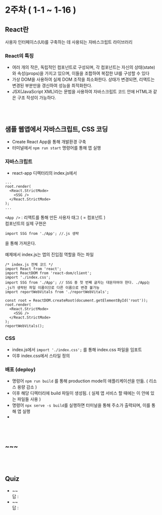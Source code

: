 # 2주차 ( 1-1 ~ 1-16 )

## React란
사용자 인터페이스(UI)를 구축하는 데 사용되는 자바스크립트 라이브러리
### React의 특징
- 여러 개의 작은, 독립적인 컴포넌트로 구성되며, 각 컴포넌트는 자신의 상태(state)와 속성(props)을 가지고 있으며, 이들을 조합하여 복잡한 UI를 구성할 수 있다
- 가상 DOM을 사용하여 실제 DOM 조작을 최소화한다. 상태가 변경되면, 리액트는 변경된 부분만을 갱신하여 성능을 최적화한다.
- JSX(JavaScript XML)라는 문법을 사용하여 자바스크립트 코드 안에 HTML과 같은 구조 작성이 가능하다.


<br><br>
## 샘플 웹앱에서 자바스크립트, CSS 코딩
- Create React App을 통해 개발환경 구축
- 터미널에서 ```npm run start``` 명령어를 통해 앱 실행
### 자바스크립트
- react-app 디렉터리의 index.js에서
```
...
root.render(
  <React.StrictMode>
    <SSG />
  </React.StrictMode>
);
...
```
```<App />``` : 리액트를 통해 만든 사용자 태그 ( = 컴포넌트 )
<br>
컴포넌트의 실제 구현은 
```
import SSG from './App'; //.js 생략
```
을 통해 가져온다.
<br>  
예제에서 index.js는 앱의 진입점 역할을 하는 파일
```
/* index.js 전체 코드 */
import React from 'react';
import ReactDOM from 'react-dom/client';
import './index.css';
import SSG from './App'; // SSG 중 첫 번째 글자는 대문자여야 한다. ./App는 .js가 생략된 파일 이름이므로 다른 이름으로 변경 불가능
import reportWebVitals from './reportWebVitals';

const root = ReactDOM.createRoot(document.getElementById('root'));
root.render(
  <React.StrictMode>
    <SSG />
  </React.StrictMode>
);
reportWebVitals();
```

### CSS
- index.js에서
```import './index.css';```
를 통해 index.css 파일을 임포트
- 이후 index.css에서 스타일 정의

### 배포 (deploy)
- 명렁어 ```npm run build```
를 통해 production mode의 애플리케이션을 만듦. ( 리소스 용량 감소 )
- 이후 해당 디렉터리에 build 파일이 생성됨. ( 실제 앱 서비스 할 때에는 이 안에 있는 파일들 사용 )
- 명령어 ```npx serve -s build```를 실행하면 터미널을 통해 주소가 출력되며, 이를 통해 앱 실행
- 
<br><br>
## ~~~

<br><br>
## Quiz
- ~~  
답 :  
- ~~  
답 :  
